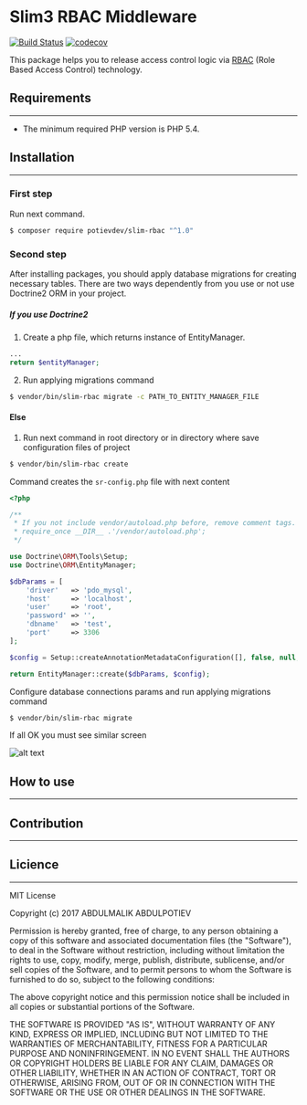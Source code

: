 # Slim3 RBAC Middleware

[![Build Status](https://travis-ci.org/potievdev/slim-rbac.svg?branch=master)](https://travis-ci.org/potievdev/slim-rbac)
[![codecov](https://codecov.io/gh/potievdev/slim-rbac/branch/master/graph/badge.svg)](https://codecov.io/gh/potievdev/slim-rbac)

This package helps you to release access control logic via [RBAC](https://en.wikipedia.org/wiki/Role-based_access_control) (Role Based Access Control) technology.

## Requirements
___
- The minimum required PHP version is PHP 5.4.

## Installation
___
### First step
Run next command.
```sh
$ composer require potievdev/slim-rbac "^1.0"
```
### Second step
After installing packages, you should apply database migrations for creating necessary tables. There are two ways dependently from you use or not use Doctrine2 ORM in your project.

##### If you use  Doctrine2
1. Create a php file, which returns instance of EntityManager.
```php
...
return $entityManager;
```
2. Run applying migrations command
```sh
$ vendor/bin/slim-rbac migrate -c PATH_TO_ENTITY_MANAGER_FILE
```
#### Else
1. Run next command in root directory or in directory where save configuration files of project
```sh
$ vendor/bin/slim-rbac create
```
Command creates the `sr-config.php` file with next content
```php
<?php

/**
 * If you not include vendor/autoload.php before, remove comment tags.
 * require_once __DIR__ .'/vendor/autoload.php';
 */

use Doctrine\ORM\Tools\Setup;
use Doctrine\ORM\EntityManager;

$dbParams = [
    'driver'   => 'pdo_mysql',
    'host'     => 'localhost',
    'user'     => 'root',
    'password' => '',
    'dbname'   => 'test',
    'port'     => 3306
];

$config = Setup::createAnnotationMetadataConfiguration([], false, null, null, false);

return EntityManager::create($dbParams, $config);
```
Configure database connections params and run applying migrations command
```sh
$ vendor/bin/slim-rbac migrate
```
If all OK you must see similar screen

![alt text](https://3.downloader.disk.yandex.ru/disk/782e11e8921bcfee4ea27a72435df7daed1143be642dc7d16f0e56f551e82c71/5a3db17f/YDaZG483KqpGyRGM7PeuU7xeykrU0TVIUy_eD6Cnj68YRmNeDwNIGK0sEtC9132Xv_8Lm7GO59c_KhyTJ4s3Cw%3D%3D?uid=0&filename=2017-12-23_00-12-42.png&disposition=inline&hash=&limit=0&content_type=image%2Fpng&fsize=14626&hid=f6d1fe369a897a4c23f44ef036e2d5a6&media_type=image&tknv=v2&etag=3d96d11be88f0d4c592264e02c6ccb50)

## How to use
___

## Contribution
___

## Licience
___
MIT License

Copyright (c) 2017 ABDULMALIK ABDULPOTIEV

Permission is hereby granted, free of charge, to any person obtaining a copy
of this software and associated documentation files (the "Software"), to deal
in the Software without restriction, including without limitation the rights
to use, copy, modify, merge, publish, distribute, sublicense, and/or sell
copies of the Software, and to permit persons to whom the Software is
furnished to do so, subject to the following conditions:

The above copyright notice and this permission notice shall be included in all
copies or substantial portions of the Software.

THE SOFTWARE IS PROVIDED "AS IS", WITHOUT WARRANTY OF ANY KIND, EXPRESS OR
IMPLIED, INCLUDING BUT NOT LIMITED TO THE WARRANTIES OF MERCHANTABILITY,
FITNESS FOR A PARTICULAR PURPOSE AND NONINFRINGEMENT. IN NO EVENT SHALL THE
AUTHORS OR COPYRIGHT HOLDERS BE LIABLE FOR ANY CLAIM, DAMAGES OR OTHER
LIABILITY, WHETHER IN AN ACTION OF CONTRACT, TORT OR OTHERWISE, ARISING FROM,
OUT OF OR IN CONNECTION WITH THE SOFTWARE OR THE USE OR OTHER DEALINGS IN THE
SOFTWARE.

